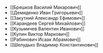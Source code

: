 * [[Брешков Василий Макарович]]
* [[Демиденко Иван Григорьевич]]
* [[Закутний Александр Ефимович]]
* [[Карандеев Сергей Михайлович]]
* [[Кузьмичев Валентин Иванович]]
* [[Купин Виктор Маркович]]
* [[Рабинович Исаак Абрамович]]
* [[Шелудько Владимир Константинович]]